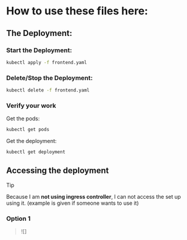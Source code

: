 # How to use these files here:

## The Deployment:

### Start the Deployment:
```bash
kubectl apply -f frontend.yaml
```
### Delete/Stop the Deployment:
```bash
kubectl delete -f frontend.yaml
```
### Verify your work

Get the pods:
```bash
kubectl get pods 
```
Get the deployment:
```bash
kubectl get deployment 
```
## Accessing the deployment

> [!TIP]
> Because I am **not using ingress controller**, I can not access the set up using it. (example is given if someone wants to use it)

### Option 1
>![]
